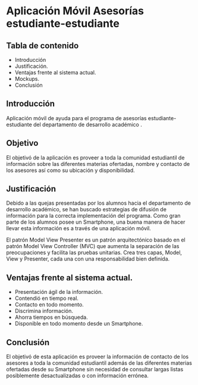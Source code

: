 # Aplicación Móvil Asesorías estudiante-estudiante

 


## Tabla de contenido

 - Introducción 
 - Justificación. 
 - Ventajas frente al sistema actual.
 - Mockups.
 - Conclusión


 
## Introducción

Aplicación móvil de ayuda para el programa de asesorías estudiante-estudiante del departamento de desarrollo académico .

## Objetivo

El objetivó de la aplicación es proveer a toda la comunidad estudiantil de información sobre las diferentes materias ofertadas, nombre y contacto de los asesores así como su ubicación y disponibilidad.

## Justificación

Debido a las quejas presentadas por los alumnos hacia el departamento de desarrollo académico, se han buscado estrategias de difusión de información para la correcta implementación del programa. Como gran parte de los alumnos posee un Smartphone, una buena manera de hacer llevar esta información es a través de una aplicación móvil.

El patrón Model View Presenter es un patrón arquitectónico basado en el patrón Model View Controller (MVC) que aumenta la separación de las preocupaciones y facilita las pruebas unitarias. Crea tres capas, Model, View y Presenter, cada una con una responsabilidad bien definida.

## Ventajas frente al sistema actual.

 - Presentación ágil de la información. 
 - Contendió en tiempo real.
 - Contacto en todo momento.
 - Discrimina información. 
 - Ahorra tiempos en búsqueda. 
 - Disponible en todo momento desde un Smartphone.

## Conclusión	

El objetivó de esta aplicación es proveer la información de contacto de los asesores a toda la comunidad estudiantil además de las diferentes materias ofertadas desde su Smartphone sin necesidad de consultar largas listas posiblemente desactualizadas o con información errónea.
